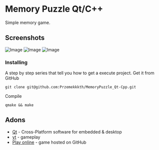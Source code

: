 # Memory Puzzle Qt/C++
Simple memory game.
## Screenshots
![Image](https://user-images.githubusercontent.com/28188300/179404478-51209555-f0b4-431b-a28e-7c0cc4a56466.png)
![Image](https://user-images.githubusercontent.com/28188300/179404480-f2f5b7ed-ba8f-4b57-9dc3-a4d41b7031a5.png)
![Image](https://user-images.githubusercontent.com/28188300/179404481-a33359ac-8e4c-4faa-b912-ed3f11f16cc3.png)
### Installing
A step by step series  that tell you how to get a execute project.
Get it from GitHub
```
git clone git@github.com:Przemekkkth/MemoryPuzzle_Qt-Cpp.git
```
Compile
```
qmake && make
```

## Adons
* [Qt](https://www.qt.io/) - Cross-Platform software for embedded & desktop
* [yt](https://youtu.be/H4vZxkOIpcw) - gameplay
* [Play online](https://przemekkkth.github.io/memorypuzzle/index.html) - game hosted on GitHub
